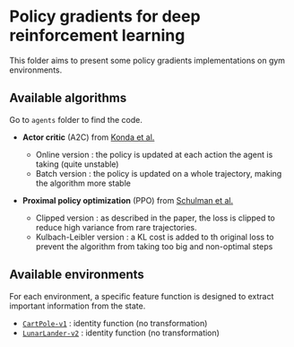 # Policy gradients for deep reinforcement learning

This folder aims to present some policy gradients implementations on gym environments.

## Available algorithms

Go to `agents` folder to find the code.

- **Actor critic** (A2C) from [Konda et al.](http://papers.nips.cc/paper/1786-actor-critic-algorithms.pdf)
	- Online version : the policy is updated at each action the agent is taking (quite unstable)
	- Batch version : the policy is updated on a whole trajectory, making the algorithm more stable

- **Proximal policy optimization** (PPO) from [Schulman et al.](https://arxiv.org/pdf/1707.06347.pdf)
	- Clipped version : as described in the paper, the loss is clipped to reduce high variance from rare trajectories.
	- Kulbach-Leibler version : a KL cost is added to th original loss to prevent the algorithm from taking too big and non-optimal steps

## Available environments

For each environment, a specific feature function is designed to extract important information from the state.

- [`CartPole-v1`](https://gym.openai.com/envs/CartPole-v1/) : identity function (no transformation)
- [`LunarLander-v2`](https://gym.openai.com/envs/LunarLander-v2/) : identity function (no transformation)
